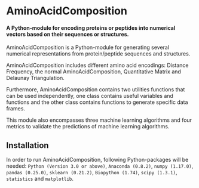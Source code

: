 
# AminoAcidComposition

#### **A Python-module for encoding proteins or peptides into numerical vectors based on their sequences or structures.**

AminoAcidComposition is a Python-module for generating several numerical representations from protein/peptide sequences and structures. 

AminoAcidComposition includes different amino acid encodings: Distance Frequency, the normal AminoAcidComposition, Quantitative Matrix and Delaunay Triangulation. 

Furthermore, AminoAcidComposition contains two utilities functions that can be used independently, one class contains useful variables and functions and the other class contains functions to generate specific data frames. 

This module also encompasses three machine learning algorithms and four metrics to validate the predictions of machine learning algorithms.


## Installation
In order to run AminoAcidComposition, following Python-packages will be needed:
`Python (Version 3.0 or above)`, `Anaconda (0.8.2)`, `numpy (1.17.0)`, `pandas (0.25.0)`, `sklearn (0.21.2)`,
 `Biopython (1.74)`, `scipy (1.3.1)`, `statistics` and `matplotlib`.
 

